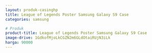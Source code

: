 ```yaml
---
layout: produk-casinghp
title: League of Legends Poster Samsung Galaxy S9 Case
categories: samsung

# Produk
product-title: League of Legends Poster Samsung Galaxy S9 Case
image-drive: 1GdkofMjoLkCGZN2m6GLdOtaiRUjN3iLk
harga: 90000
---
```

